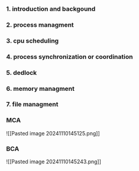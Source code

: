 
### 1. introduction and backgound
### 2. process managment
### 3. cpu scheduling
### 4. process synchronization or coordination 
### 5. dedlock
### 6. memory managment
### 7. file managment











### MCA
![[Pasted image 20241110145125.png]]

### BCA
![[Pasted image 20241110145243.png]]